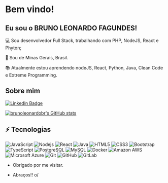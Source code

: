 # Bem vindo!

 

## Eu sou o BRUNO LEONARDO FAGUNDES!

 

:computer: Sou desenvolvedor Full Stack, trabalhando com PHP, NodeJS, React e Phyton;

:house_with_garden: Sou de Minas Gerais, Brasil.

:books: Atualmente estou aprendendo nodeJS, React, Python, Java, Clean Code e Extreme Programming.

 

## Sobre mim

[![Linkedin Badge](https://img.shields.io/badge/-LinkedIn-blue?style=flat-square&logo=Linkedin&logoColor=white&link=https://www.linkedin.com/in/bruno-leonardo-fagundes-3883432b)]( https://www.linkedin.com/in/bruno-leonardo-fagundes-3883432b)

[![brunoleonardobr's GitHub stats](https://github-readme-stats.vercel.app/api/top-langs/?username=brunoleonardobr&layout=compact&show_icons=true&theme=radical)
](https://github.com/brunoleonardobr/github-readme-stats)

## ⚡ Tecnologias

![JavaScript](https://img.shields.io/badge/-JavaScript-yellow?style=flat-square&logoColor=white&logo=javascript)
![Nodejs](https://img.shields.io/badge/-Nodejs-black?style=flat-square&color=green&logoColor=white&logo=Node.js)
![React](https://img.shields.io/badge/-React-blue?style=flat-square&logo=react)
![Java](https://img.shields.io/badge/-Java-E34A86?style=flat-square&logo=java&logoColor=red&color=white)
![HTML5](https://img.shields.io/badge/-HTML5-E34F26?style=flat-square&logo=html5&logoColor=white)
![CSS3](https://img.shields.io/badge/-CSS3-1572B6?style=flat-square&logo=css3)
![Bootstrap](https://img.shields.io/badge/-Bootstrap-563D7C?style=flat-square&logo=bootstrap)
![TypeScript](https://img.shields.io/badge/-TypeScript-007ACC?style=flat-square&logoColor=white&logo=typescript)
![PostgreSQL](https://img.shields.io/badge/-PostgreSQL-white?style=flat-square&logoColor=blue&logo=postgresql)
![MySQL](https://img.shields.io/badge/-MySQL-black?style=flat-square&logoColor=red&color=white&logo=mysql)
![Docker](https://img.shields.io/badge/-Docker-blue?style=flat-square&logoColor=white&logo=docker)
![Amazon AWS](https://img.shields.io/badge/Amazon%20AWS-232F3E?style=flat-square&logo=amazon-aws)
![Microsoft Azure](https://img.shields.io/badge/Microsoft%20Azure-232F7E?style=flat-square&logo=microsoft-azure)
![Git](https://img.shields.io/badge/-Git-black?style=flat-square&logo=git)
![GitHub](https://img.shields.io/badge/-GitHub-181717?style=flat-square&logo=github)
![GitLab](https://img.shields.io/badge/-GitLab-FCA121?style=flat-square&logo=gitlab)

- Obrigado por me visitar.

- Abraços!! o/

